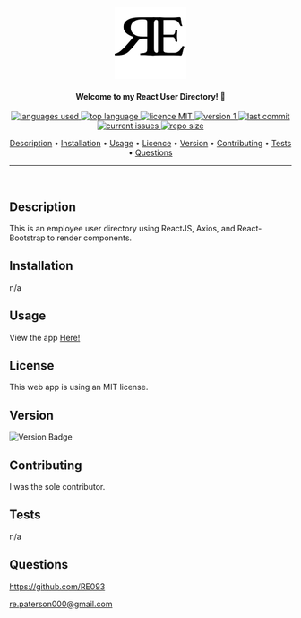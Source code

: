 <br>
  <div align="center">
  <a href="https://github.com/RE093"><img src="./src/assets/RE.png" height="128" width="128" alt="RE"></a>
  </div>
</h1>

<h4 align="center">Welcome to my React User Directory! 👋</h4>

<p align="center">
    <a href="#">
    <img src="https://img.shields.io/github/languages/count/RE093/HW19_RPaterson_MU_UserDirectory"
         alt="languages used">
    <a href="#">
    <img src="https://img.shields.io/github/languages/top/RE093/HW19_RPaterson_MU_UserDirectory"
         alt="top language">
    <a href="#">
    <img src="https://img.shields.io/badge/license-mit-blue"
         alt="licence MIT">
    <a href="#">
    <img src="https://img.shields.io/badge/version-1.0-red"
         alt="version 1">
        <a href="#">
    <img src="https://img.shields.io/github/last-commit/RE093/HW19_RPaterson_MU_UserDirectory"
         alt="last commit">
        <a href="#">
    <img src="https://img.shields.io/github/issues-raw/RE093/HW19_RPaterson_MU_UserDirectory"
         alt="current issues">
        <a href="#">
    <img src="https://img.shields.io/github/repo-size/RE093/HW19_RPaterson_MU_UserDirectory"
         alt="repo size">
</p>
      
<p align="center">
  <a href="#Description">Description</a> •
  <a href="#Installation">Installation</a> •
  <a href="#Usage">Usage</a> •
  <a href="#Licence">Licence</a> •
  <a href="#Version">Version</a> •
  <a href="#Contributing">Contributing</a> •
  <a href="#Tests">Tests</a> •
  <a href="#Questions">Questions</a>
</p>

<hr>
<br>

## Description

This is an employee user directory using ReactJS, Axios, and React-Bootstrap to render components.

## Installation

n/a

## Usage

View the app <a href="https://re093.github.io/HW19_RPaterson_MU_UserDirectory">Here!</a>

## License

This web app is  using an MIT license.

## Version

![Version Badge](https://img.shields.io/badge/version-1.0-red)

## Contributing

I was the sole contributor.

## Tests

n/a

## Questions

https://github.com/RE093

re.paterson000@gmail.com
